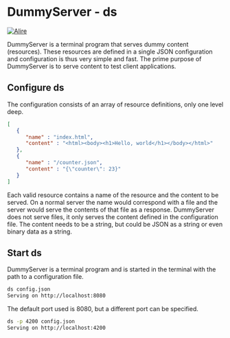 # DummyServer - ds
[![Alire](https://img.shields.io/endpoint?url=https://alire.ada.dev/badges/dummyserver.json)](https://alire.ada.dev/crates/dummyserver.html)

DummyServer is a terminal program that serves dummy content (resources).
These resources are defined in a single JSON configuration and configuration is thus very simple and fast.
The prime purpose of DummyServer is to serve content to test client applications.

## Configure ds

The configuration consists of an array of resource definitions, only one level deep.

```json
[
   {
      "name" : "index.html",
      "content" : "<html><body><h1>Hello, world</h1></body></html>"
   },
   {
      "name" : "/counter.json",
      "content" : "{\"counter\": 23}"
   }
]
```

Each valid resource contains a name of the resource and the content to be served. On a normal server the name would correspond with a file and the server would serve the contents of that file as a response. DummyServer does not serve files, it only serves the content defined in the configuration file. The content needs to be a string, but could be JSON as a string or even binary data as a string.

## Start ds

DummyServer is a terminal program and is started in the terminal with the path to a configuration file.

```sh
ds config.json
Serving on http://localhost:8080
```

The default port used is 8080, but a different port can be specified.

```sh
ds -p 4200 config.json
Serving on http://localhost:4200
```

